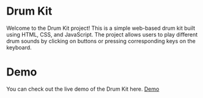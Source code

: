 <h1>Drum Kit</h1>
<p>Welcome to the Drum Kit project! This is a simple web-based drum kit built using HTML, CSS, and JavaScript. The project allows users to play different drum sounds by clicking on buttons or pressing corresponding keys on the keyboard.</p>


<h1>Demo</h1>
<p>You can check out the live demo of the Drum Kit here. <a href="https://hamzi125.github.io/Drum-Kits/"> Demo</a> </p>
